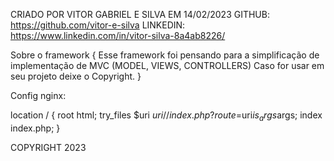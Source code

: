 CRIADO POR VITOR GABRIEL E SILVA EM 14/02/2023
GITHUB: https://github.com/vitor-e-silva
LINKEDIN: https://www.linkedin.com/in/vitor-silva-8a4ab8226/

Sobre o framework {
   Esse framework foi pensando para a simplificação de implementação de MVC (MODEL, VIEWS, CONTROLLERS)
   Caso for usar em seu projeto deixe o Copyright.
}

Config nginx:
        
location / {
 root   html;
 try_files $uri $uri/ /index.php?route=$uri$is_args$args;
 index  index.php;
}

COPYRIGHT 2023
